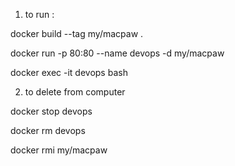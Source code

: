 1) to run :

  docker build --tag my/macpaw .

  docker run -p 80:80 --name devops -d my/macpaw

  docker exec -it devops bash

2) to delete from computer

  docker stop devops

  docker rm devops

  docker rmi my/macpaw

